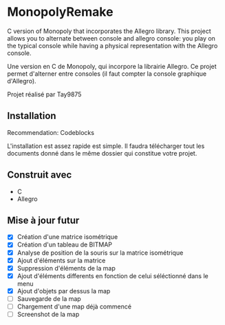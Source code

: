 # MonopolyRemake
C version of Monopoly that incorporates the Allegro library.
This project allows you to alternate between console and allegro console: you play on the typical console while having a physical representation with the Allegro console.

Une version en C de Monopoly, qui incorpore la librairie Allegro.
Ce projet permet d'alterner entre consoles (il faut compter la console graphique d'Allegro).

Projet réalisé par Tay9875

## Installation
Recommendation: Codeblocks

L'installation est assez rapide est simple. Il faudra télécharger tout les documents donné dans le même dossier qui constitue votre projet.

## Construit avec 
- C
- Allegro

## Mise à jour futur
- [x] Création d'une matrice isométrique
- [x] Création d'un tableau de BITMAP
- [x] Analyse de position de la souris sur la matrice isométrique
- [x] Ajout d'éléments sur la matrice
- [x] Suppression d'éléments de la map
- [x] Ajout d'éléments differents en fonction de celui séléctionné dans le menu
- [x] Ajout d'objets par dessus la map
- [ ] Sauvegarde de la map
- [ ] Chargement d'une map déjà commencé
- [ ] Screenshot de la map

#
